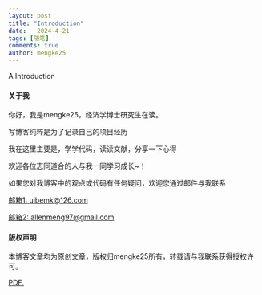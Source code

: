 ```yaml
---
layout: post
title: "Introduction"
date:   2024-4-21
tags: [随笔]
comments: true
author: mengke25
---
```


A Introduction

<!-- more -->

#### 关于我

你好，我是mengke25，经济学博士研究生在读。

写博客纯粹是为了记录自己的项目经历

我在这里主要是，学学代码，读读文献，分享一下心得

欢迎各位志同道合的人与我一同学习成长~！

如果您对我博客中的观点或代码有任何疑问，欢迎您通过邮件与我联系

[邮箱1: uibemk@126.com](uibemk@126.com)  

[邮箱2: allenmeng97@gmail.com](allenmeng97@gmail.com)

#### 版权声明

本博客文章均为原创文章，版权归mengke25所有，转载请与我联系获得授权许可。

<a href="mengke25.github.io/files/pp2024" target="_blank">PDF.</a>
